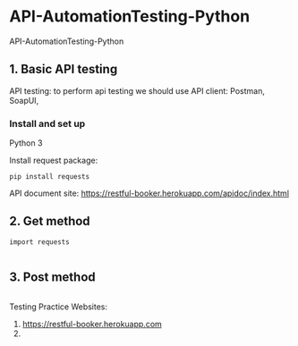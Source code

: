 # API-AutomationTesting-Python
API-AutomationTesting-Python


## 1. Basic API testing

API testing: to perform api testing we should use API client: Postman, SoapUI,  

### Install and set up

Python 3

Install request package:

```pip install requests```


API document site: https://restful-booker.herokuapp.com/apidoc/index.html

## 2. Get method



```
import requests


```


## 3. Post method


```

```


Testing Practice Websites:

1. https://restful-booker.herokuapp.com
2.
